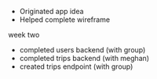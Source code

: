 - Originated app idea
- Helped complete wireframe


week two
- completed users backend (with group)
- completed trips backend (with meghan)
- created trips endpoint (with group)
